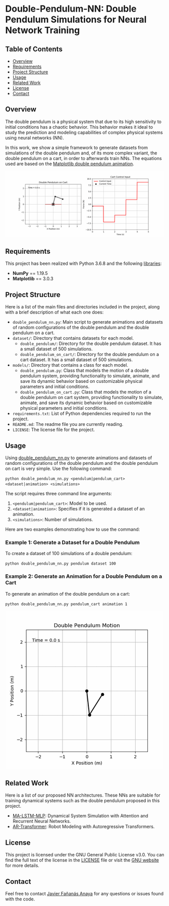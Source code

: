 # Double-Pendulum-NN: Double Pendulum Simulations for Neural Network Training

## Table of Contents
- [Overview](#overview)
- [Requirements](#requirements)
- [Project Structure](#project-structure)
- [Usage](#usage)
- [Related Work](#related-work)
- [License](#license)
- [Contact](#contact)

## Overview
The double pendulum is a physical system that due to its high sensitivity to initial conditions has a chaotic behavior. This behavior makes it ideal to study the prediction and modeling capabilities of complex physical systems using neural networks (NN).

In this work, we show a simple framework to generate datasets from simulations of the double pendulum and, of its more complex variant, the double pendulum on a cart, in order to afterwards train NNs. The equations used are based on the [Matplotlib double pendulum animation](https://matplotlib.org/stable/gallery/animation/double_pendulum.html).

<p align="center">
  <img src="img/double_pendulum_cart.gif" alt="drawing"/>
</p>

## Requirements
This project has been realized with Python 3.6.8 and the following [libraries](requirements.txt):
- **NumPy** == 1.19.5
- **Matplotlib** == 3.0.3


## Project Structure
Here is a list of the main files and directories included in the project, along with a brief description of what each one does:

- `double_pendulum_nn.py`: Main script to generate animations and datasets of random configurations
of the double pendulum and the double pendulum on a cart.
- `dataset/`: Directory that contains datasets for each model.
    - `double_pendulum/`: Directory for the double pendulum dataset. It has a small dataset of 500 simulations.
    - `double_pendulum_on_cart/`: Directory for the double pendulum on a cart dataset. It has a small dataset of 500 simulations.
- `models/`: Directory that contains a class for each model.
    - `double_pendulum.py`: Class that models the motion of a double pendulum system, providing functionality to simulate, animate, and save its dynamic behavior based on customizable physical parameters and initial conditions.
    - `double_pendulum_on_cart.py`: Class that models the motion of a double pendulum on cart system, providing functionality to simulate, animate, and save its dynamic behavior based on customizable physical parameters and initial conditions.
- `requirements.txt`: List of Python dependencies required to run the project.
- `README.md`: The readme file you are currently reading.
- `LICENSE`: The license file for the project.

## Usage
Using [double_pendulum_nn.py](double_pendulum_nn.py) to generate animations and datasets of random configurations of the double pendulum and the double pendulum on cart is very simple. Use the following command:

``
python double_pendulum_nn.py <pendulum|pendulum_cart> <dataset|animation> <simulations>
``

The script requires three command line arguments:

1. `<pendulum|pendulum_cart>`: Model to be used.
2. `<dataset|animation>`: Specifies if it is generated a dataset of an animation.
3. `<simulations>`: Number of simulations.

Here are two examples demonstrating how to use the command:

### Example 1: Generate a Dataset for a Double Pendulum
To create a dataset of 100 simulations of a double pendulum:

``
python double_pendulum_nn.py pendulum dataset 100
``

### Example 2: Generate an Animation for a Double Pendulum on a Cart
To generate an animation of the double pendulum on a cart:

``
python double_pendulum_nn.py pendulum_cart animation 1
``

<p align="center">
  <img src="img/double_pendulum.gif" alt="drawing"/>
</p>

## Related Work
Here is a list of our proposed NN architectures. These NNs are suitable for training dynamical systems such as the double pendulum proposed in this project.
- [MA-LSTM-MLP](https://github.com/javierfa98/MA-LSTM-MLP): Dynamical System Simulation with Attention and Recurrent Neural Networks.
- [AR-Transformer](https://github.com/javierfa98/AR_Transformer): Robot Modeling with Autoregressive Transformers.

## License
This project is licensed under the GNU General Public License v3.0. You can find the full text of the license in the [LICENSE](LICENSE) file or visit the [GNU website](https://www.gnu.org/licenses/gpl-3.0.en.html) for more details.

## Contact
Feel free to contact [Javier Fañanás Anaya](https://javierfa98.github.io/) for any questions or issues found with the code.